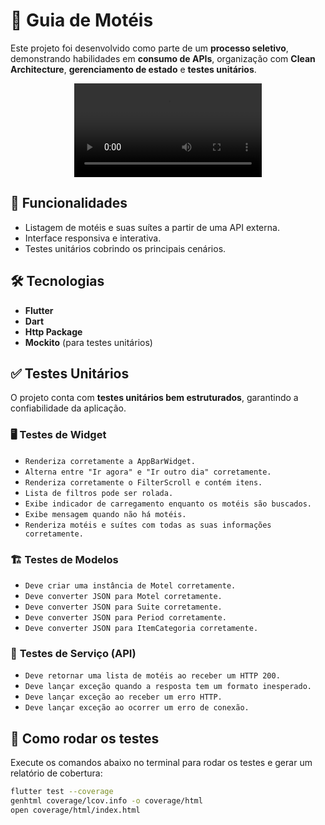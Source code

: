 # 📌 Guia de Motéis  

Este projeto foi desenvolvido como parte de um **processo seletivo**, demonstrando habilidades em **consumo de APIs**, organização com **Clean Architecture**, **gerenciamento de estado** e **testes unitários**.

<p align="center">
  <video src="docs/Gravação de Tela.mp4" controls width="300"></video>
</p>

## 🚀 Funcionalidades  

- Listagem de motéis e suas suítes a partir de uma API externa.
- Interface responsiva e interativa.
- Testes unitários cobrindo os principais cenários.

## 🛠 Tecnologias  

- **Flutter**  
- **Dart**  
- **Http Package**  
- **Mockito** (para testes unitários)  

## ✅ Testes Unitários  

O projeto conta com **testes unitários bem estruturados**, garantindo a confiabilidade da aplicação.  

### 🖥️ **Testes de Widget**  

- `Renderiza corretamente a AppBarWidget.`
- `Alterna entre "Ir agora" e "Ir outro dia" corretamente.`  
- `Renderiza corretamente o FilterScroll e contém itens.`  
- `Lista de filtros pode ser rolada.`  
- `Exibe indicador de carregamento enquanto os motéis são buscados.`  
- `Exibe mensagem quando não há motéis.`  
- `Renderiza motéis e suítes com todas as suas informações corretamente.`  

### 🏗️ **Testes de Modelos**  

- `Deve criar uma instância de Motel corretamente.`  
- `Deve converter JSON para Motel corretamente.`  
- `Deve converter JSON para Suite corretamente.`  
- `Deve converter JSON para Period corretamente.`  
- `Deve converter JSON para ItemCategoria corretamente.`  

### 🔗 **Testes de Serviço (API)**  

- `Deve retornar uma lista de motéis ao receber um HTTP 200.`  
- `Deve lançar exceção quando a resposta tem um formato inesperado.`  
- `Deve lançar exceção ao receber um erro HTTP.`  
- `Deve lançar exceção ao ocorrer um erro de conexão.`  

## 🔎 Como rodar os testes  

Execute os comandos abaixo no terminal para rodar os testes e gerar um relatório de cobertura:  

```sh
flutter test --coverage
genhtml coverage/lcov.info -o coverage/html
open coverage/html/index.html
